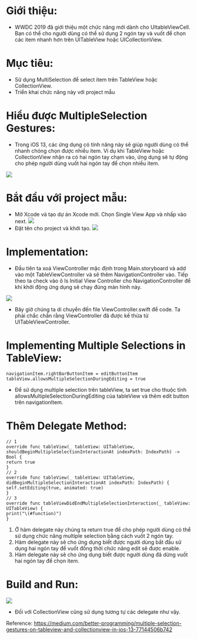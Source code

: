 # Giới thiệu:
* WWDC 2019 đã giới thiệu một chức năng mới dành cho UItableViewCell. Bạn có thể cho người dùng có thể sử dụng 2 ngón tay và vuốt để chọn các item nhanh hơn trên UITableView hoặc UICollectionView.

 # Mục tiêu:
* Sử dụng MultiSelection để select item trên TableView hoặc CollectionView.
* Triển khai chức năng này với project mẫu

# Hiểu được MultipleSelection Gestures:
* Trong iOS 13, các ứng dụng có tính năng này sẽ giúp người dùng có thể nhanh chóng chọn được nhiều item. Ví dụ khi TableView hoặc CollectionView nhận ra có hai ngón tay chạm vào, ứng dụng sẽ tự động cho phép người dùng vuốt hai ngón tay để chọn nhiều item.

![](https://images.viblo.asia/c016af7e-7f79-4f4b-a4e1-73d6ca57d326.png)

# Bắt đầu với project mẫu:
* Mở Xcode và tạo dự án Xcode mới. Chọn Single View App và nhấp vào next.
![](https://images.viblo.asia/9315c6f5-9382-48c1-afa0-44fc0c3a7d17.png)
* Đặt tên cho project và khởi tạo.
![](https://images.viblo.asia/e5aed752-a377-4423-920c-61843b127f2c.png)

# Implementation:
* Đầu tiên ta xoá ViewController mặc định trong Main.storyboard và add vào một TableViewController và sẽ thêm NavigationController vào. Tiếp theo ta check vào ô Is Initial View Controller cho NavigationController để khi khởi động ứng dụng sẽ chạy đúng màn hình này.

![](https://images.viblo.asia/d34f5413-4eb3-4fb2-8e8d-35014ecb4c8e.png)

* Bây giờ chúng ta di chuyển đến file ViewController.swift để code. Ta phải chắc chắn rằng ViewController đã được kế thừa từ UITableViewController.

# Implementing Multiple Selections in TableView:
```
navigationItem.rightBarButtonItem = editButtonItem
tableView.allowsMultipleSelectionDuringEditing = true
```

* Để sử dụng multiple selection trên tableView, ta set true cho thuộc tính allowsMultipleSelectionDuringEditing của tableView và thêm edit button trên navigationItem.

# Thêm Delegate Method:
```
// 1
override func tableView(_ tableView: UITableView, shouldBeginMultipleSelectionInteractionAt indexPath: IndexPath) -> Bool {
return true
}
// 2
override func tableView(_ tableView: UITableView, didBeginMultipleSelectionInteractionAt indexPath: IndexPath) {
self.setEditing(true, animated: true)
}
// 3
override func tableViewDidEndMultipleSelectionInteraction(_ tableView: UITableView) {
print("\(#function)")
}
```

1. Ở hàm delegate này chúng ta return true để cho phép người dùng có thể sử dụng chức năng multiple selection bằng cách vuốt 2 ngón tay.
2. Hàm delegate này sẽ cho ứng dụng biết được người dùng bắt đầu sử dụng hai ngón tay để vuốt đồng thời chức năng edit sẽ được enable.
3. Hàm delegate này sẽ cho ứng dụng biết được người dùng đã dừng vuốt hai ngón tay để chọn item.

# Build and Run:
![](https://images.viblo.asia/3593f125-a50f-4aa4-9467-080abeb7a80f.png)

* Đối với CollectionView cũng sử dụng tương tự các delegate như vậy.

Reference:
https://medium.com/better-programming/multiple-selection-gestures-on-tableview-and-collectionview-in-ios-13-77144506b742